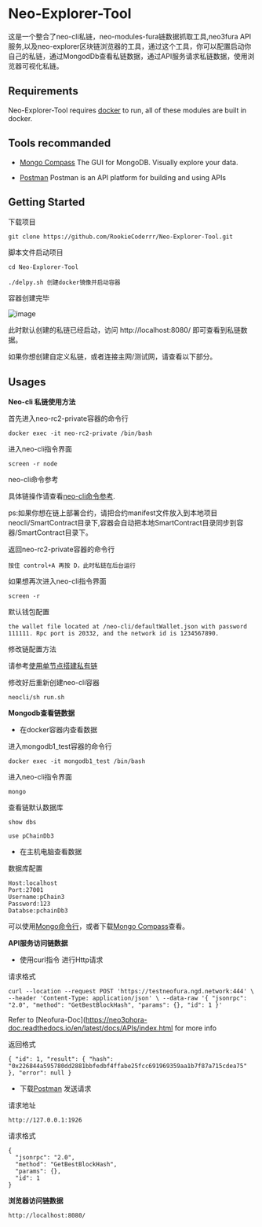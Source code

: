# Neo-Explorer-Tool
这是一个整合了neo-cli私链，neo-modules-fura链数据抓取工具,neo3fura API服务,以及neo-explorer区块链浏览器的工具，通过这个工具，你可以配置启动你自己的私链，通过MongodDb查看私链数据，通过API服务请求私链数据，使用浏览器可视化私链。

## Requirements
Neo-Explorer-Tool requires [docker](https://www.docker.com/products/docker-desktop) to run, all of these modules are built in docker.

## Tools recommanded
* [Mongo Compass](https://www.mongodb.com/products/compass) 
The GUI for MongoDB. Visually explore your data.

* [Postman](https://www.postman.com/)
Postman is an API platform for building and using APIs


## Getting Started
下载项目
```
git clone https://github.com/RookieCoderrr/Neo-Explorer-Tool.git
```
脚本文件启动项目
```
cd Neo-Explorer-Tool
```
```
./delpy.sh 创建docker镜像并启动容器
```
容器创建完毕

![image](https://user-images.githubusercontent.com/86407596/132462791-0e4de6fe-78fc-4883-baca-2abc5341fd0d.png)


此时默认创建的私链已经启动，访问 http://localhost:8080/ 即可查看到私链数据。


如果你想创建自定义私链，或者连接主网/测试网，请查看以下部分。

## Usages

**Neo-cli 私链使用方法**

首先进入neo-rc2-private容器的命令行
```
docker exec -it neo-rc2-private /bin/bash
```
进入neo-cli指令界面
```
screen -r node 
```
neo-cli命令参考

具体链操作请查看[neo-cli命令参考](https://docs.neo.org/docs/zh-cn/node/cli/cli.html).

ps:如果你想在链上部署合约，请把合约manifest文件放入到本地项目neocli/SmartContract目录下,容器会自动把本地SmartContract目录同步到容器/SmartContract目录下。

返回neo-rc2-private容器的命令行
```
按住 control+A 再按 D，此时私链在后台运行
```
如果想再次进入neo-cli指令界面
```
screen -r 
```
默认钱包配置
```
the wallet file located at /neo-cli/defaultWallet.json with password 111111. Rpc port is 20332, and the network id is 1234567890.
```
修改链配置方法

请参考[使用单节点搭建私有链](https://docs.neo.org/docs/zh-cn/develop/network/private-chain/solo.html)

修改好后重新创建neo-cli容器
```
neocli/sh run.sh
```

**Mongodb查看链数据**


* 在docker容器内查看数据


进入mongodb1_test容器的命令行

```
docker exec -it mongodb1_test /bin/bash
```

进入neo-cli指令界面

```
mongo
```

查看链默认数据库
```
show dbs
```
```
use pChainDb3
```

* 在主机电脑查看数据

数据库配置
```
Host:localhost
Port:27001
Username:pChain3
Password:123
Databse:pchainDb3
```
可以使用[Mongo命令行](https://docs.mongodb.com/manual/tutorial/getting-started/)，或者下载[Mongo Compass](https://www.mongodb.com/products/compass)查看。

**API服务访问链数据**

* 使用curl指令 进行Http请求

请求格式
```
curl --location --request POST 'https://testneofura.ngd.network:444' \ --header 'Content-Type: application/json' \ --data-raw '{ "jsonrpc": "2.0", "method": "GetBestBlockHash", "params": {}, "id": 1 }'
```
Refer to [Neofura-Doc](https://neo3phora-doc.readthedocs.io/en/latest/docs/APIs/index.html for more info

返回格式
```
{ "id": 1, "result": { "hash": "0x226844a595780dd2881bbfedbf4ffabe25fcc691969359aa1b7f87a715cdea75" }, "error": null }
```

* 下载[Postman](https://www.postman.com/) 发送请求

请求地址
```
http://127.0.0.1:1926
```

请求格式
```
{
  "jsonrpc": "2.0",
  "method": "GetBestBlockHash",
  "params": {},
  "id": 1
}
```
**浏览器访问链数据**
```
http://localhost:8080/
```

